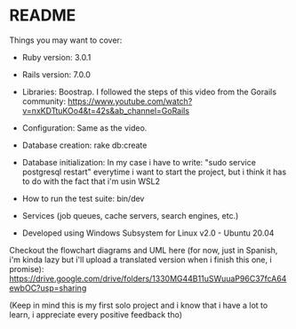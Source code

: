 # README

Things you may want to cover:

* Ruby version: 3.0.1

* Rails version: 7.0.0

* Libraries: Boostrap. I followed the steps of this video from the Gorails community: https://www.youtube.com/watch?v=nxKDTtuKOo4&t=42s&ab_channel=GoRails

* Configuration: Same as the video.

* Database creation: rake db:create

* Database initialization: In my case i have to write: "sudo service postgresql restart" everytime i want to start the project, but i think it has to do with the fact that i'm usin WSL2

* How to run the test suite: bin/dev

* Services (job queues, cache servers, search engines, etc.)

* Developed using Windows Subsystem for Linux v2.0 - Ubuntu 20.04

Checkout the flowchart diagrams and UML here (for now, just in Spanish, i'm kinda lazy but i'll upload a translated version when i finish this one, i promise):
https://drive.google.com/drive/folders/1330MG44B11uSWuuaP96C37fcA64ewbOC?usp=sharing

(Keep in mind this is my first solo project and i know that i have a lot to learn, i appreciate every positive feedback tho)
